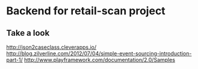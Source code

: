 # Backend for retail-scan project

## Take a look

http://json2caseclass.cleverapps.io/
http://blog.zilverline.com/2012/07/04/simple-event-sourcing-introduction-part-1/
http://www.playframework.com/documentation/2.0/Samples
